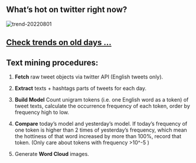 ## What’s hot on twitter right now?

![trend-20220801][wordcloud]

[wordcloud]: https://raw.githubusercontent.com/xdqc/tweet-trend-everyday/master/word-cloud/trend-20220801.png?token=AF5V4P7ADR6KQBZ4CEDTNIK6AXRMU "trend-20220801"

## [Check trends on old days ...](https://github.com/xdqc/tweet-trend-everyday/tree/master/word-cloud)

## Text mining procedures:

1. **Fetch** raw tweet objects via twitter API (English tweets only).

2. **Extract** texts + hashtags parts of tweets for each day.

3. **Build Model** Count unigram tokens (i.e. one English word as a token) of tweet texts, calculate the occurrence frequency of each token, order by frequency high to low.

4. **Compare** today’s model and yesterday’s model. If today’s frequency of one token is higher than 2 times of yesterday’s frequency, which mean the hottiness of that word increased by more than 100%, record that token. (Only care about tokens with frequency >10^-5 )

5. Generate **Word Cloud** images.
